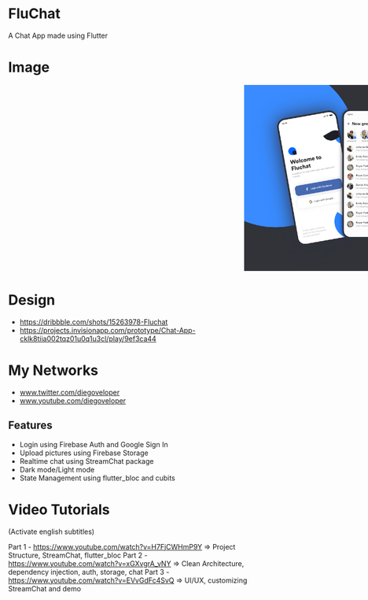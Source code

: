 # FluChat

A Chat App made using Flutter

# Image

<p align="center">
<img src="art/fluchat.png" alt="drawing" width="640px" hspace="480"/>  
</p>


# Design 

- https://dribbble.com/shots/15263978-Fluchat
- https://projects.invisionapp.com/prototype/Chat-App-cklk8tiia002tqz01u0q1u3cl/play/9ef3ca44

# My Networks

- www.twitter.com/diegoveloper
- www.youtube.com/diegoveloper

## Features

- Login using Firebase Auth and Google Sign In
- Upload pictures using Firebase Storage
- Realtime chat using StreamChat package
- Dark mode/Light mode
- State Management using flutter_bloc and cubits

# Video Tutorials 
(Activate english subtitles)

Part 1 - https://www.youtube.com/watch?v=H7FjCWHmP9Y => Project Structure, StreamChat, flutter_bloc 
Part 2 - https://www.youtube.com/watch?v=xGXvgrA_vNY => Clean Architecture, dependency injection, auth, storage, chat
Part 3 - https://www.youtube.com/watch?v=EVvGdFc4SvQ => UI/UX, customizing StreamChat and demo

